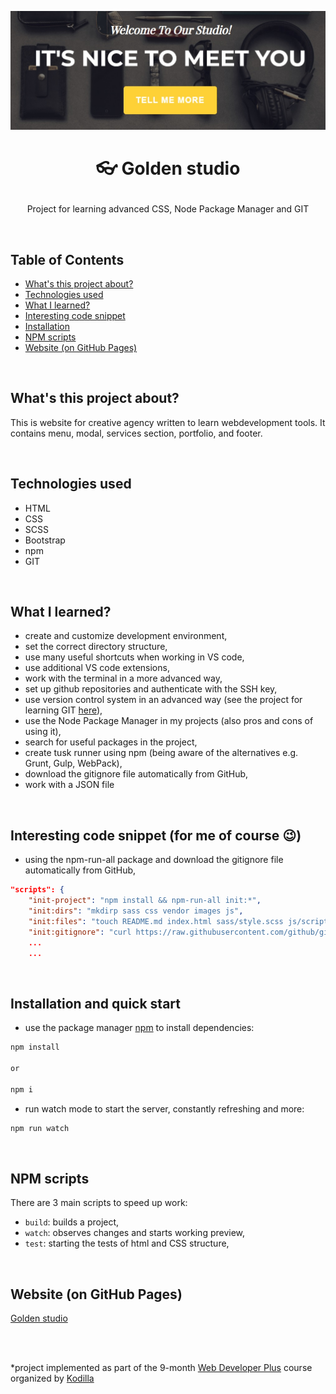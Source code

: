 <p align="center">
<a href="https://grzegorz-jodlowski.github.io/golden-studio/"><img src="logo3.jpg" title="logo" alt="title with text It's nice to meet you"></a>
</p>



# <p align="center">👓 Golden studio</p>
<p align="center">Project for learning advanced CSS, Node Package Manager and GIT</p>

</br>

## Table of Contents

- [What's this project about?](#about)
- [Technologies used](#technologies)
- [What I learned?](#what)
- [Interesting code snippet](#interesting)
- [Installation](#install)
- [NPM scripts](#scripts)
- [Website (on GitHub Pages)](#site)

</br>

## <a name="about"></a>What's this project about?

 This is website for creative agency written to learn webdevelopment tools.
 It contains menu, modal, services section, portfolio, and footer.

</br>

## <a name="technologies"></a>Technologies used
- HTML
- CSS
- SCSS
- Bootstrap
- npm
- GIT

</br>

## <a name="what"></a>What I learned?
- create and customize development environment,
- set the correct directory structure,
- use many useful shortcuts when working in VS code,
- use additional VS code extensions,
- work with the terminal in a more advanced way,
- set up github repositories and authenticate with the SSH key,
- use version control system in an advanced way (see the project for learning GIT <a href="https://github.com/grzegorz-jodlowski/git-learning-2">here</a>),
- use the Node Package Manager in my projects (also pros and cons of using it),
- search for useful packages in the project,
- create tusk runner using npm (being aware of the alternatives e.g. Grunt, Gulp, WebPack),
- download the gitignore file automatically from GitHub,
- work with a JSON file

</br>

## <a name="interesting"></a>Interesting code snippet (for me of course 😉)
- using the npm-run-all package and download the gitignore file automatically from GitHub,

```JSON
"scripts": {
    "init-project": "npm install && npm-run-all init:*",
    "init:dirs": "mkdirp sass css vendor images js",
    "init:files": "touch README.md index.html sass/style.scss js/script.js",
    "init:gitignore": "curl https://raw.githubusercontent.com/github/gitignore/master/Node.gitignore -o .gitignore",
    ...
    ...
```


</br>

## <a name="install"></a>Installation and quick start

- use the package manager [npm](https://www.npmjs.com/get-npm) to install dependencies:

```bash
npm install

or

npm i
```
- run watch mode to start the server, constantly refreshing and more:

```bash
npm run watch
```

<br/>


## <a name="scripts"></a>NPM scripts

There are 3 main scripts to speed up work:

- `build`: builds a project,
- `watch`: observes changes and starts working preview,
- `test`: starting the tests of html and CSS structure,

<br/>

## <a name="site"></a>Website (on GitHub Pages)
<a href="https://grzegorz-jodlowski.github.io/golden-studio/">Golden studio</a>

</br>
</br>

  *project implemented as part of the 9-month [Web Developer Plus](https://kodilla.com/pl/bootcamp/webdeveloper/?type=wdp&editionId=309) course organized by [Kodilla](https://drive.google.com/file/d/1AZGDMtjhsHbrtXhRSIlRKKc3RCxQk6YY/view?usp=sharing)


